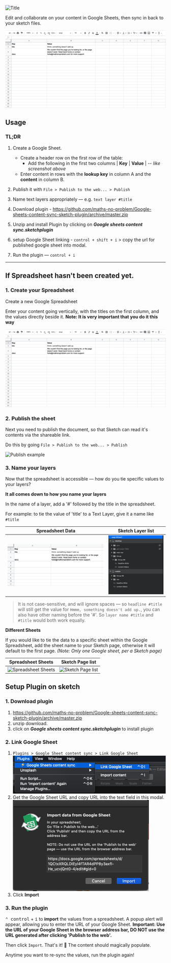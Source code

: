 
![Title](images/logo.png)

Edit and collaborate on your content in Google Sheets, then sync in back to your sketch files.

![Demo](images/screenshot-1.png)

## Usage

### TL;DR
1. Create a Google Sheet.
    - Create a header row on the first row of the table:
      - Add the following in the first two columns 
        | **Key** | **Value** |  -- *like screenshot above*
    - Enter content in rows with the __lookup key__ in column A and the __content__ in column B.

2. Publish it with `File > Publish to the web... > Publish`
3. Name text layers appropriately — e.g. `text layer #title`
4. Download plugin - https://github.com/maths-no-problem/Google-sheets-content-sync-sketch-plugin/archive/master.zip
5. Unzip and install Plugin by clicking on ***Google sheets content sync.sketchplugin***
5. setup Google Sheet linking - `control + shift + i` > copy the url for published google sheet into modal.
4. Run the plugin — `control + i`

----
## If Spreadsheet hasn't been created yet.

### 1. Create your Spreadsheet 

Create a new Google Spreadsheet

Enter your content going vertically, with the titles on the first column, and the values directly beside it. **Note: It is very important that you do it this way**

![Layout example](images/screenshot-1.png)


### 2. Publish the sheet

Next you need to publish the document, so that Sketch can read it's contents via the shareable link.

Do this by going `File > Publish to the web... > Publish`

![Publish example](images/publish-demo.gif)


### 3. Name your layers

Now that the spreadsheet is accessible — how do you tie specific values to your layers?

**It all comes down to how you name your layers**

In the name of a layer, add a '#' followed by the title in the spreadsheet.

For example: to tie the value of 'title' to a Text Layer, give it a name like `#title`

Spreadsheet Data | Sketch Layer list
:---:|:---:
![Spreadsheet Data](images/screenshot-2.png) | ![Sketch Layer list](images/screenshot-3.png)

> It is not case-sensitive, and will ignore spaces — so `headline #title` will still get the value for `Hmmm, something doesn't add up.`, you can also have other naming before the '#'. So `layer name #title` and `#title` would both work equally.


**Different Sheets**

If you would like to tie the data to a specific sheet within the Google Spreadsheet, add the sheet name to your Sketch page, otherwise it will default to the first page. *(Note: Only one Google sheet, per a Sketch page)*

Spreadsheet Sheets | Sketch Page list
:---:|:---:
![Spreadsheet Sheets](images/sheets-example.png) | ![Sketch Page list](images/pages-naming-example.png)


## Setup Plugin on sketch
### 1. Download plugin 
1. https://github.com/maths-no-problem/Google-sheets-content-sync-sketch-plugin/archive/master.zip
2. unzip download.
3. click on ***Google sheets content sync.sketchplugin*** to install plugin

### 2. Link Google Sheet
1.  `Plugins > Google Sheet content sync > Link Google Sheet`
    ![Link screen](images/screenshot-4.png)
2. Get the Google Sheet URL and copy URL into the text field in this modal.
    ![Link screen](images/screenshot-5.png)
3. Click **Import**


### 3. Run the plugin

<kbd>⌃ control</kbd> + <kbd>i</kbd> to **import** the values from a spreadsheet. A popup alert will appear, allowing you to enter the URL of your Google Sheet. **Important: Use the URL of your Google Sheet in the browser address bar, DO NOT use the URL generated after clicking 'Publish to the web'.**

Then click `Import`. That's it! 🎉 The content should magically populate.

Anytime you want to re-sync the values, run the plugin again!

